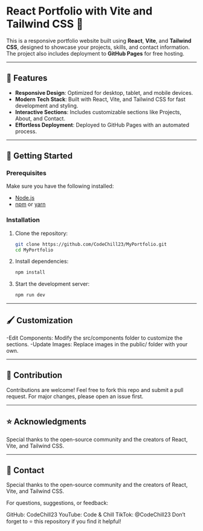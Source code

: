 # React Portfolio with Vite and Tailwind CSS 🚀

This is a responsive portfolio website built using **React**, **Vite**, and **Tailwind CSS**, designed to showcase your projects, skills, and contact information. The project also includes deployment to **GitHub Pages** for free hosting.

---

## 🌟 Features

- **Responsive Design**: Optimized for desktop, tablet, and mobile devices.
- **Modern Tech Stack**: Built with React, Vite, and Tailwind CSS for fast development and styling.
- **Interactive Sections**: Includes customizable sections like Projects, About, and Contact.
- **Effortless Deployment**: Deployed to GitHub Pages with an automated process.

---

## 🚀 Getting Started

### Prerequisites

Make sure you have the following installed:

- [Node.js](https://nodejs.org/)
- [npm](https://www.npmjs.com/) or [yarn](https://yarnpkg.com/)

### Installation

1. Clone the repository:

   ```bash
   git clone https://github.com/CodeChill23/MyPortfolio.git
   cd MyPortfolio
   
2. Install dependencies:

   ```bash
   npm install

3. Start the development server:

   ```bash
   npm run dev

---

## 🖌️ Customization
-Edit Components: Modify the src/components folder to customize the sections.
-Update Images: Replace images in the public/ folder with your own.


---

## 🤝 Contribution
Contributions are welcome! Feel free to fork this repo and submit a pull request. For major changes, please open an issue first.

---

## ⭐ Acknowledgments
Special thanks to the open-source community and the creators of React, Vite, and Tailwind CSS.

---

##  📝 Contact
Special thanks to the open-source community and the creators of React, Vite, and Tailwind CSS.

For questions, suggestions, or feedback:

GitHub: CodeChill23
YouTube: Code & Chill
TikTok: @CodeChill23
Don’t forget to ⭐ this repository if you find it helpful!
